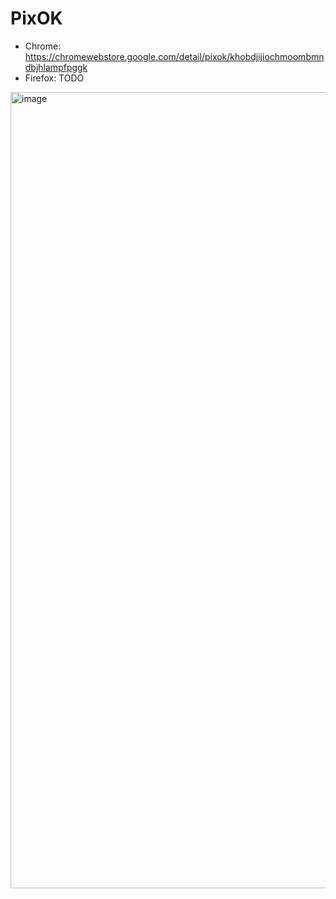 # PixOK

* Chrome: https://chromewebstore.google.com/detail/pixok/khobdjijiochmoombmndbjhlampfpggk
* Firefox: TODO

<img width="1274" alt="image" src="https://github.com/ha0z1/PixOK/assets/4150641/fec14dca-a471-4939-94c8-15a079e8775f">

